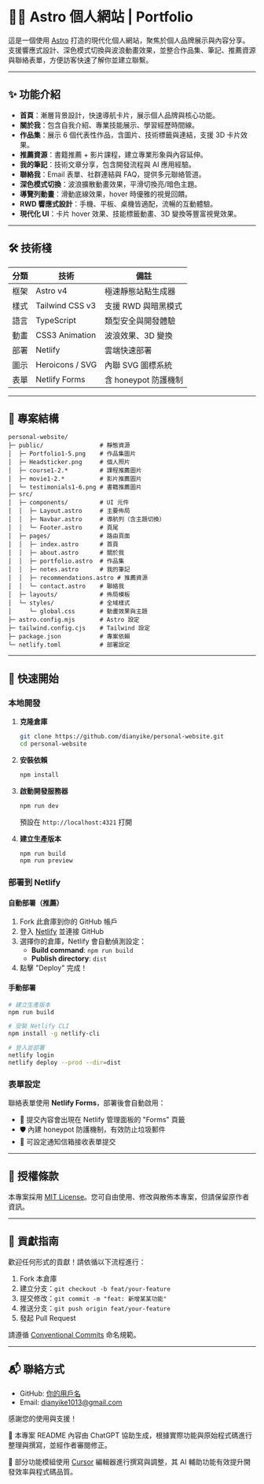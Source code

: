 # 🧑‍💻 Astro 個人網站 | Portfolio

這是一個使用 [Astro](https://astro.build/) 打造的現代化個人網站，聚焦於個人品牌展示與內容分享。支援響應式設計、深色模式切換與波浪動畫效果，並整合作品集、筆記、推薦資源與聯絡表單，方便訪客快速了解你並建立聯繫。

---

## ✨ 功能介紹

- **首頁**：漸層背景設計，快速導航卡片，展示個人品牌與核心功能。
- **關於我**：包含自我介紹、專業技能展示、學習經歷時間線。
- **作品集**：展示 6 個代表性作品，含圖片、技術標籤與連結，支援 3D 卡片效果。
- **推薦資源**：書籍推薦 + 影片課程，建立專業形象與內容延伸。
- **我的筆記**：技術文章分享，包含開發流程與 AI 應用經驗。
- **聯絡我**：Email 表單、社群連結與 FAQ，提供多元聯絡管道。
- **深色模式切換**：波浪擴散動畫效果，平滑切換亮/暗色主題。
- **導覽列動畫**：滑動底線效果，hover 時優雅的視覺回饋。
- **RWD 響應式設計**：手機、平板、桌機皆適配，流暢的互動體驗。
- **現代化 UI**：卡片 hover 效果、技能標籤動畫、3D 變換等豐富視覺效果。

---

## 🛠 技術棧

| 分類 | 技術            | 備註                 |
| ---- | --------------- | -------------------- |
| 框架 | Astro v4        | 極速靜態站點生成器   |
| 樣式 | Tailwind CSS v3 | 支援 RWD 與暗黑模式  |
| 語言 | TypeScript      | 類型安全與開發體驗   |
| 動畫 | CSS3 Animation  | 波浪效果、3D 變換    |
| 部署 | Netlify         | 雲端快速部署         |
| 圖示 | Heroicons / SVG | 內聯 SVG 圖標系統    |
| 表單 | Netlify Forms   | 含 honeypot 防護機制 |

---

## 📁 專案結構

```
personal-website/
├─ public/                # 靜態資源
│  ├─ Portfolio1-5.png    # 作品集圖片
│  ├─ Headsticker.png     # 個人照片
│  ├─ course1-2.*         # 課程推薦圖片
│  ├─ movie1-2.*          # 影片推薦圖片
│  └─ testimonials1-6.png # 書籍推薦圖片
├─ src/
│  ├─ components/         # UI 元件
│  │  ├─ Layout.astro     # 主要佈局
│  │  ├─ Navbar.astro     # 導航列（含主題切換）
│  │  └─ Footer.astro     # 頁尾
│  ├─ pages/              # 路由頁面
│  │  ├─ index.astro      # 首頁
│  │  ├─ about.astro      # 關於我
│  │  ├─ portfolio.astro  # 作品集
│  │  ├─ notes.astro      # 我的筆記
│  │  ├─ recommendations.astro # 推薦資源
│  │  └─ contact.astro    # 聯絡我
│  ├─ layouts/            # 佈局模板
│  └─ styles/             # 全域樣式
│     └─ global.css       # 動畫效果與主題
├─ astro.config.mjs       # Astro 設定
├─ tailwind.config.cjs    # Tailwind 設定
├─ package.json           # 專案依賴
└─ netlify.toml           # 部署設定
```

---

## 🚀 快速開始

### 本地開發

1. **克隆倉庫**

   ```bash
   git clone https://github.com/dianyike/personal-website.git
   cd personal-website
   ```

2. **安裝依賴**

   ```bash
   npm install
   ```

3. **啟動開發服務器**

   ```bash
   npm run dev
   ```

   預設在 `http://localhost:4321` 打開

4. **建立生產版本**
   ```bash
   npm run build
   npm run preview
   ```

### 部署到 Netlify

#### 自動部署（推薦）

1. Fork 此倉庫到你的 GitHub 帳戶
2. 登入 [Netlify](https://netlify.com) 並連接 GitHub
3. 選擇你的倉庫，Netlify 會自動偵測設定：
   - **Build command**: `npm run build`
   - **Publish directory**: `dist`
4. 點擊 "Deploy" 完成！

#### 手動部署

```bash
# 建立生產版本
npm run build

# 安裝 Netlify CLI
npm install -g netlify-cli

# 登入並部署
netlify login
netlify deploy --prod --dir=dist
```

### 表單設定

聯絡表單使用 **Netlify Forms**，部署後會自動啟用：

- 📧 提交內容會出現在 Netlify 管理面板的 "Forms" 頁籤
- 🛡️ 內建 honeypot 防護機制，有效防止垃圾郵件
- 📨 可設定通知信箱接收表單提交

---

## 📄 授權條款

本專案採用 [MIT License](LICENSE)。您可自由使用、修改與散佈本專案，但請保留原作者資訊。

---

## 🤝 貢獻指南

歡迎任何形式的貢獻！請依循以下流程進行：

1. Fork 本倉庫
2. 建立分支：`git checkout -b feat/your-feature`
3. 提交修改：`git commit -m "feat: 新增某某功能"`
4. 推送分支：`git push origin feat/your-feature`
5. 發起 Pull Request

請遵循 [Conventional Commits](https://www.conventionalcommits.org/) 命名規範。

---

## 📬 聯絡方式

- GitHub: [你的用戶名](https://github.com/dianyike)
- Email: dianyike1013@gmail.com

感謝您的使用與支援！

📄 本專案 README 內容由 ChatGPT 協助生成，根據實際功能與原始程式碼進行整理與撰寫，並經作者審閱修正。

🧠 部分功能模組使用 [Cursor](https://www.cursor.com/cn) 編輯器進行撰寫與調整，其 AI 輔助功能有效提升開發效率與程式碼品質。
